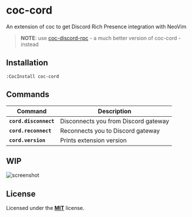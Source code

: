 # coc-cord

An extension of coc to get Discord Rich Presence integration with NeoVim

> **NOTE**: use [coc-discord-rpc](https://github.com/LeonardSSH/coc-discord-rpc) - a much better version of coc-cord - instead

## Installation

`:CocInstall coc-cord`

## Commands

| Command | Description |
| - | - |
| **`cord.disconnect`** | Disconnects you from Discord gateway |
| **`cord.reconnect`** | Reconnects you to Discord gateway |
| **`cord.version`** | Prints extension version |

## WIP

![screenshot](screenshot.png)

## License

Licensed under the [**MIT**](https://choosealicense.com/licenses/mit/) license.
